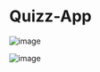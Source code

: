 # Quizz-App

![image](https://github.com/declick/Quizz-App/assets/36468501/0c72e123-698d-490a-987f-3672bc2e3c68)


![image](https://github.com/declick/Quizz-App/assets/36468501/d0322445-dd2c-4e6b-afc3-70a56c2f62d2)


